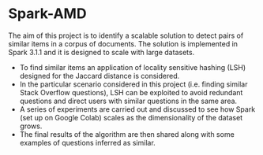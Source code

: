 # Spark-AMD

The aim of this project is to identify a scalable solution to detect pairs of similar items in a corpus of documents. The solution is implemented in Spark 3.1.1 and it is designed to scale with large datasets.

- To find similar items an application of locality sensitive hashing (LSH) designed for the Jaccard distance is considered.
- In the particular scenario considered in this project (i.e. finding similar Stack Overflow questions), LSH can be exploited to avoid redundant questions and direct users with similar questions in the same area.
- A series of experiments are carried out and discussed to see how Spark (set up on Google Colab) scales as the dimensionality of the dataset grows.
- The final results of the algorithm are then shared along with some examples of questions inferred as similar.
